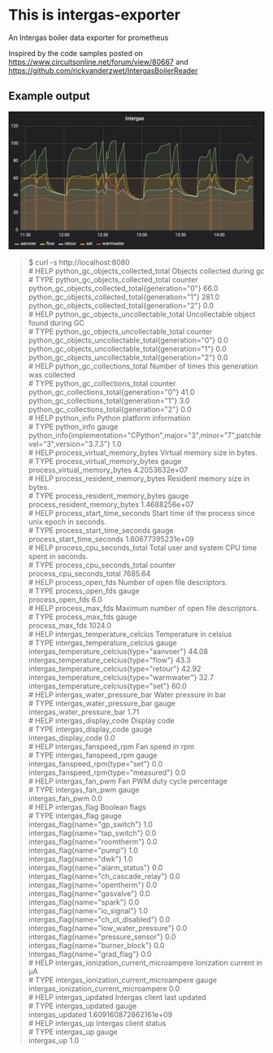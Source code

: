 # This is intergas-exporter

An Intergas boiler data exporter for prometheus

Inspired by the code samples posted on
https://www.circuitsonline.net/forum/view/80667
and
https://github.com/rickvanderzwet/IntergasBoilerReader

## Example output

![Image](examples/grafana-screenshot.png?raw=true)

> $ curl -s http://localhost:8080  
> &#35; HELP python_gc_objects_collected_total Objects collected during gc  
> &#35; TYPE python_gc_objects_collected_total counter  
> python_gc_objects_collected_total{generation="0"} 66.0  
> python_gc_objects_collected_total{generation="1"} 281.0  
> python_gc_objects_collected_total{generation="2"} 0.0  
> &#35; HELP python_gc_objects_uncollectable_total Uncollectable object found during GC  
> &#35; TYPE python_gc_objects_uncollectable_total counter  
> python_gc_objects_uncollectable_total{generation="0"} 0.0  
> python_gc_objects_uncollectable_total{generation="1"} 0.0  
> python_gc_objects_uncollectable_total{generation="2"} 0.0  
> &#35; HELP python_gc_collections_total Number of times this generation was collected  
> &#35; TYPE python_gc_collections_total counter  
> python_gc_collections_total{generation="0"} 41.0  
> python_gc_collections_total{generation="1"} 3.0  
> python_gc_collections_total{generation="2"} 0.0  
> &#35; HELP python_info Python platform information  
> &#35; TYPE python_info gauge  
> python_info{implementation="CPython",major="3",minor="7",patchlevel="3",version="3.7.3"} 1.0  
> &#35; HELP process_virtual_memory_bytes Virtual memory size in bytes.  
> &#35; TYPE process_virtual_memory_bytes gauge  
> process_virtual_memory_bytes 4.2053632e+07  
> &#35; HELP process_resident_memory_bytes Resident memory size in bytes.  
> &#35; TYPE process_resident_memory_bytes gauge  
> process_resident_memory_bytes 1.4688256e+07  
> &#35; HELP process_start_time_seconds Start time of the process since unix epoch in seconds.  
> &#35; TYPE process_start_time_seconds gauge  
> process_start_time_seconds 1.60677395231e+09  
> &#35; HELP process_cpu_seconds_total Total user and system CPU time spent in seconds.  
> &#35; TYPE process_cpu_seconds_total counter  
> process_cpu_seconds_total 7685.64  
> &#35; HELP process_open_fds Number of open file descriptors.  
> &#35; TYPE process_open_fds gauge  
> process_open_fds 6.0  
> &#35; HELP process_max_fds Maximum number of open file descriptors.  
> &#35; TYPE process_max_fds gauge  
> process_max_fds 1024.0  
> &#35; HELP intergas_temperature_celcius Temperature in celsius  
> &#35; TYPE intergas_temperature_celcius gauge  
> intergas_temperature_celcius{type="aanvoer"} 44.08  
> intergas_temperature_celcius{type="flow"} 43.3  
> intergas_temperature_celcius{type="retour"} 42.92  
> intergas_temperature_celcius{type="warmwater"} 32.7  
> intergas_temperature_celcius{type="set"} 60.0  
> &#35; HELP intergas_water_pressure_bar Water pressure in bar  
> &#35; TYPE intergas_water_pressure_bar gauge  
> intergas_water_pressure_bar 1.71  
> &#35; HELP intergas_display_code Display code  
> &#35; TYPE intergas_display_code gauge  
> intergas_display_code 0.0  
> &#35; HELP intergas_fanspeed_rpm Fan speed in rpm  
> &#35; TYPE intergas_fanspeed_rpm gauge  
> intergas_fanspeed_rpm{type="set"} 0.0  
> intergas_fanspeed_rpm{type="measured"} 0.0  
> &#35; HELP intergas_fan_pwm Fan PWM duty cycle percentage  
> &#35; TYPE intergas_fan_pwm gauge  
> intergas_fan_pwm 0.0  
> &#35; HELP intergas_flag Boolean flags  
> &#35; TYPE intergas_flag gauge  
> intergas_flag{name="gp_switch"} 1.0  
> intergas_flag{name="tap_switch"} 0.0  
> intergas_flag{name="roomtherm"} 0.0  
> intergas_flag{name="pump"} 1.0  
> intergas_flag{name="dwk"} 1.0  
> intergas_flag{name="alarm_status"} 0.0  
> intergas_flag{name="ch_cascade_relay"} 0.0  
> intergas_flag{name="opentherm"} 0.0  
> intergas_flag{name="gasvalve"} 0.0  
> intergas_flag{name="spark"} 0.0  
> intergas_flag{name="io_signal"} 1.0  
> intergas_flag{name="ch_ot_disabled"} 0.0  
> intergas_flag{name="low_water_pressure"} 0.0  
> intergas_flag{name="pressure_sensor"} 0.0  
> intergas_flag{name="burner_block"} 0.0  
> intergas_flag{name="grad_flag"} 0.0  
> &#35; HELP intergas_ionization_current_microampere Ionization current in µA  
> &#35; TYPE intergas_ionization_current_microampere gauge  
> intergas_ionization_current_microampere 0.0  
> &#35; HELP intergas_updated Intergas client last updated  
> &#35; TYPE intergas_updated gauge  
> intergas_updated 1.609160872862161e+09  
> &#35; HELP intergas_up Intergas client status  
> &#35; TYPE intergas_up gauge  
> intergas_up 1.0  
